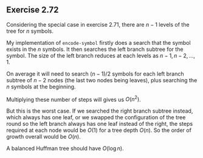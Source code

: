 ## Exercise 2.72

Considering the special case in exercise 2.71, there are $n-1$ levels of the tree for $n$ symbols. 

My implementation of `encode-symbol` firstly does a search that the symbol exists in the $n$ symbols. It then searches the left branch subtree for the symbol. The size of the left branch reduces at each levels as $n-1, n-2, ..., 1$. 

On average it will need to search $(n-1)/2$ symbols for each left branch subtree of $n-2$ nodes (the last two nodes being leaves), plus searching the $n$ symbols at the beginning. 

Multiplying these number of steps will gives us $O(n^2)$.

But this is the worst case. If we searched the right branch subtree instead, which always has one leaf, or we swapped the configuration of the tree round so the left branch always has one leaf instead of the right, the steps required at each node would be $O(1)$ for a tree depth $O(n)$. So the order of growth overall would be $O(n)$.

A balanced Huffman tree should have $O(\log{n})$.